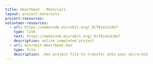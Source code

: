 ```yaml
---
title: Heartbeat - Materials
layout: project-materials
project-resources:
volunteer-resources:
  - url: https://makecode.microbit.org/_0cT0je2sL0o7
    type: link
    text: https://makecode.microbit.org/_0cT0je2sL0o7
    description: online completed project
  - url: microbit-Heartbeat.hex
    type: file
    description: .hex project file to transfer onto your micro:bit
---
```

